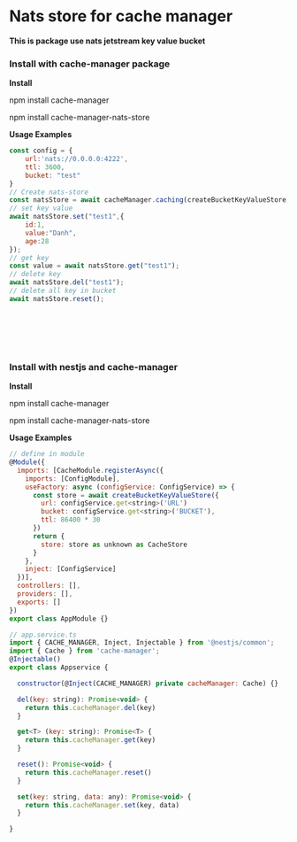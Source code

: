 <h1>Nats store for cache manager</h1>
<b>This is package use nats jetstream key value bucket</b>
<h3>Install with cache-manager package</h3>
<b>Install</b>
<p>npm install cache-manager</p>
<p>npm install cache-manager-nats-store</p>
<b>Usage Examples</b>
<br/>


```js
const config = {
    url:'nats://0.0.0.0:4222',
    ttl: 3600,
    bucket: "test"
}
// Create nats-store
const natsStore = await cacheManager.caching(createBucketKeyValueStore, config);
// set key value
await natsStore.set("test1",{
    id:1,
    value:"Danh",
    age:28
});
// get key
const value = await natsStore.get("test1");
// delete key
await natsStore.del("test1");
// delete all key in bucket
await natsStore.reset();
```
<br/>
<br/>
<br/>
<br/>
<h3>Install with nestjs and cache-manager</h3>
<b>Install</b>
<p>npm install cache-manager</p>
<p>npm install cache-manager-nats-store</p>
<b>Usage Examples</b>
<br/>


```js
// define in module
@Module({
  imports: [CacheModule.registerAsync({
    imports: [ConfigModule],
    useFactory: async (configService: ConfigService) => {
      const store = await createBucketKeyValueStore({
        url: configService.get<string>('URL')
        bucket: configService.get<string>('BUCKET'),
        ttl: 86400 * 30
      })
      return {
        store: store as unknown as CacheStore
      }
    },
    inject: [ConfigService]
  })],
  controllers: [],
  providers: [],
  exports: []
})
export class AppModule {}

// app.service.ts
import { CACHE_MANAGER, Inject, Injectable } from '@nestjs/common';
import { Cache } from 'cache-manager';
@Injectable()
export class Appservice {

  constructor(@Inject(CACHE_MANAGER) private cacheManager: Cache) {}

  del(key: string): Promise<void> {
    return this.cacheManager.del(key)
  }

  get<T> (key: string): Promise<T> {
    return this.cacheManager.get(key)
  }

  reset(): Promise<void> {
    return this.cacheManager.reset()
  }

  set(key: string, data: any): Promise<void> {
    return this.cacheManager.set(key, data)
  }

}
```
